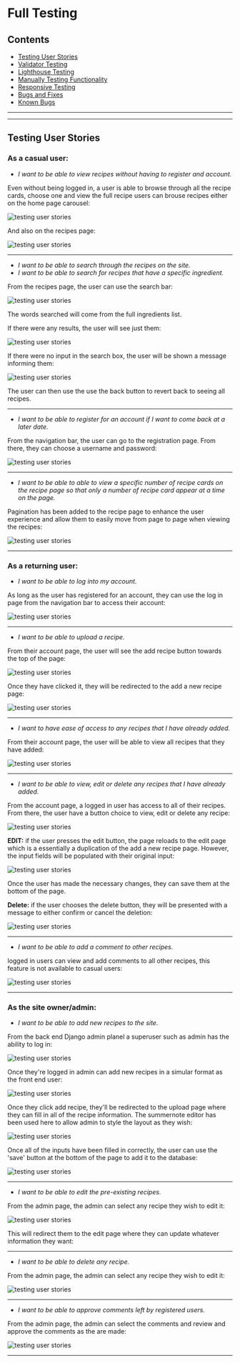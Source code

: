 # Full Testing
## Contents
+ [Testing User Stories](#testing-user-stories)
+ [Validator Testing](#validator-testing)
+ [Lighthouse Testing](#lighthouse-testing)
+ [Manually Testing Functionality](#manually-testing-functionality)
+ [Responsive Testing](#responsive-testing)
+ [Bugs and Fixes](#bugs-and-fixes)
+ [Known Bugs](#known-bugs)
---
---
## Testing User Stories
### As a casual user: 
+ *I want to be able to view recipes without having to register and account.*

Even without being logged in, a user is able to browse through all the recipe cards, choose one and view the full recipe
users can brouse recipes either on the home page carousel:

![testing user stories](https://github.com/moirahartigan/lets-cook-it/blob/main/static/readme/testing-user-stories/carousel.png)

And also on the recipes page: 

![testing user stories](https://github.com/moirahartigan/lets-cook-it/blob/main/static/readme/testing-user-stories/casual-user-recipe-page.png)

---

+ *I want to be able to search through the recipes on the site.*
+ *I want to be able to search for recipes that have a specific ingredient.*

From the recipes page, the user can use the search bar:

![testing user stories](https://github.com/moirahartigan/lets-cook-it/blob/main/static/readme/testing-user-stories/search.png)

The words searched will come from the full ingredients list. 

If there were any results, the user will see just them:

![testing user stories](https://github.com/moirahartigan/lets-cook-it/blob/main/static/readme/testing-user-stories/search-results.png)

If there were no input in the search box, the user will be shown a message informing them:

![testing user stories](https://github.com/moirahartigan/lets-cook-it/blob/main/static/readme/testing-user-stories/search-no-input.png)

The user can then use the use the back button to revert back to seeing all recipes. 

---

+ *I want to be able to register for an account if I want to come back at a later date.*

From the navigation bar, the user can go to the registration page. From there, they can choose a username and password:

![testing user stories](https://github.com/moirahartigan/lets-cook-it/blob/main/static/readme/testing-user-stories/register-pg.png)

---

+ *I want to be able to able to view a specific number of recipe cards on the recipe page so that only a number of recipe card appear at a time on the page.*

Pagination has been added to the recipe page to enhance the user experience and allow them to easily move from page to page when viewing the recipes:

![testing user stories](https://github.com/moirahartigan/lets-cook-it/blob/main/static/readme/testing-user-stories/page-pagination.png)

---

### As a returning user: 
+ *I want to be able to log into my account.*

As long as the user has registered for an account, they can use the log in page from the navigation bar to access their account:

![testing user stories](https://github.com/moirahartigan/lets-cook-it/blob/main/static/readme/testing-user-stories/login%20pg.png)

---

+ *I want to be able to upload a recipe.*

From their account page, the user will see the add recipe button towards the top of the page:

![testing user stories](https://github.com/moirahartigan/lets-cook-it/blob/main/static/readme/testing-user-stories/add-recipe-button.png)

Once they have clicked it, they will be redirected to the add a new recipe page:

![testing user stories](https://github.com/moirahartigan/lets-cook-it/blob/main/static/readme/testing-user-stories/add-recipe-form.png)

---

+ *I want to have ease of access to any recipes that I have already added.*

From their account page, the user will be able to view all recipes that they have added:

![testing user stories](https://github.com/moirahartigan/lets-cook-it/blob/main/static/readme/testing-user-stories/profile-page.png)

---

+ *I want to be able to view, edit or delete any recipes that I have already added.*

From the account page, a logged in user has access to all of their recipes. From there, the user have a button choice to view, edit or delete any recipe:

![testing user stories](https://github.com/moirahartigan/lets-cook-it/blob/main/static/readme/testing-user-stories/view-edit-delete-buttons.png)

**EDIT:**
if the user presses the edit button, the page reloads to the edit page which is a essentially a duplication of the add a new recipe page. However, the input fields will be populated with their original input:

![testing user stories](https://github.com/moirahartigan/lets-cook-it/blob/main/static/readme/testing-user-stories/edit-recipe-form.png)

Once the user has made the necessary changes, they can save them at the bottom of the page. 

**Delete:** if the user chooses the delete button, they will be presented with a message to either confirm or cancel the deletion: 

![testing user stories](https://github.com/moirahartigan/lets-cook-it/blob/main/static/readme/testing-user-stories/delete-confirm.png)

---

+ *I want to be able to add a comment to other recipes.*

logged in users can view and add comments to all other recipes, this feature is not available to casual users:

![testing user stories](https://github.com/moirahartigan/lets-cook-it/blob/main/static/readme/testing-user-stories/registered-user-comments.png)

---

### As the site owner/admin:
+ *I want to be able to add new recipes to the site.*

From the back end Django admin planel a superuser such as admin has the ability to log in:

![testing user stories](https://github.com/moirahartigan/lets-cook-it/blob/main/static/readme/testing-user-stories/admin%20login.png)

Once they're logged in admin can add new recipes in a simular format as the front end user:

![testing user stories](https://github.com/moirahartigan/lets-cook-it/blob/main/static/readme/testing-user-stories/admin-recipe-panel.png)

Once they click add recipe, they'll be redirected to the upload page where they can fill in all of the recipe information. The summernote editor has been used here to allow admin to style the layout as they wish:

![testing user stories](https://github.com/moirahartigan/lets-cook-it/blob/main/static/readme/testing-user-stories/admin-add-recipe.png)

Once all of the inputs have been filled in correctly, the user can use the 'save' button at the bottom of the page to add it to the database:

![testing user stories](admin-save-button)

---

+ *I want to be able to edit the pre-existing recipes.*

From the admin page, the admin can select any recipe they wish to edit it:

![testing user stories](admin-edit)

This will redirect them to the edit page where they can update whatever information they want:

---

+ *I want to be able to delete any recipe.*

From the admin page, the admin can  select any recipe they wish to edit it:

![testing user stories](admin-delete)

---

+ *I want to be able to approve comments left by registered users.*

From the admin page, the admin can select the comments and review and approve the comments as the are made:

![testing user stories](admin-comments)

---
